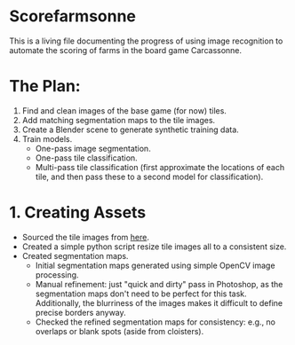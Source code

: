 # Scorefarmsonne
This is a living file documenting the progress of using image recognition to automate the scoring of farms in the board game Carcassonne.

# The Plan:
1. Find and clean images of the base game (for now) tiles.
2. Add matching segmentation maps to the tile images.
3. Create a Blender scene to generate synthetic training data.
4. Train models.
    * One-pass image segmentation.
    * One-pass tile classification.
    * Multi-pass tile classification (first approximate the locations of each tile, and then pass these to a second model for classification).
  
# 1. Creating Assets
* Sourced the tile images from [here](https://boardgamegeek.com/filepage/15609/base-tilespdf).
* Created a simple python script resize tile images all to a consistent size.
* Created segmentation maps. 
  * Initial segmentation maps generated using simple OpenCV image processing.
  * Manual refinement: just "quick and dirty" pass in Photoshop, as the segmentation maps don't need to be perfect for this task. Additionally, the blurriness of the images makes it difficult to define precise borders anyway.
  * Checked the refined segmentation maps for consistency: e.g., no overlaps or blank spots (aside from cloisters). 